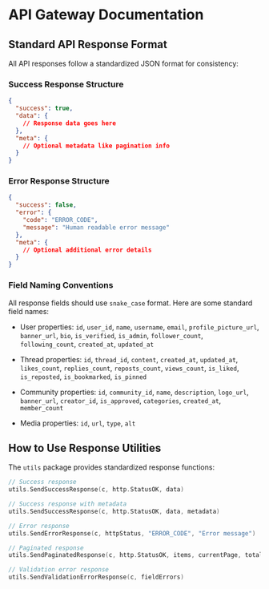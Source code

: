 # API Gateway Documentation

## Standard API Response Format

All API responses follow a standardized JSON format for consistency:

### Success Response Structure

```json
{
  "success": true,
  "data": {
    // Response data goes here
  },
  "meta": {
    // Optional metadata like pagination info
  }
}
```

### Error Response Structure

```json
{
  "success": false,
  "error": {
    "code": "ERROR_CODE",
    "message": "Human readable error message"
  },
  "meta": {
    // Optional additional error details
  }
}
```

### Field Naming Conventions

All response fields should use `snake_case` format. Here are some standard field names:

- User properties: `id`, `user_id`, `name`, `username`, `email`, `profile_picture_url`, `banner_url`, `bio`, `is_verified`, `is_admin`, `follower_count`, `following_count`, `created_at`, `updated_at`

- Thread properties: `id`, `thread_id`, `content`, `created_at`, `updated_at`, `likes_count`, `replies_count`, `reposts_count`, `views_count`, `is_liked`, `is_reposted`, `is_bookmarked`, `is_pinned`

- Community properties: `id`, `community_id`, `name`, `description`, `logo_url`, `banner_url`, `creator_id`, `is_approved`, `categories`, `created_at`, `member_count`

- Media properties: `id`, `url`, `type`, `alt`

## How to Use Response Utilities

The `utils` package provides standardized response functions:

```go
// Success response
utils.SendSuccessResponse(c, http.StatusOK, data)

// Success response with metadata
utils.SendSuccessResponse(c, http.StatusOK, data, metadata)

// Error response
utils.SendErrorResponse(c, httpStatus, "ERROR_CODE", "Error message")

// Paginated response
utils.SendPaginatedResponse(c, http.StatusOK, items, currentPage, totalPages, totalItems, perPage)

// Validation error response
utils.SendValidationErrorResponse(c, fieldErrors)
``` 